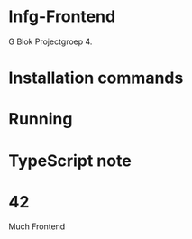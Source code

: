 # Infg-Frontend
G Blok Projectgroep 4.

# Installation commands 

# Running

# TypeScript note

# 42

Much Frontend
